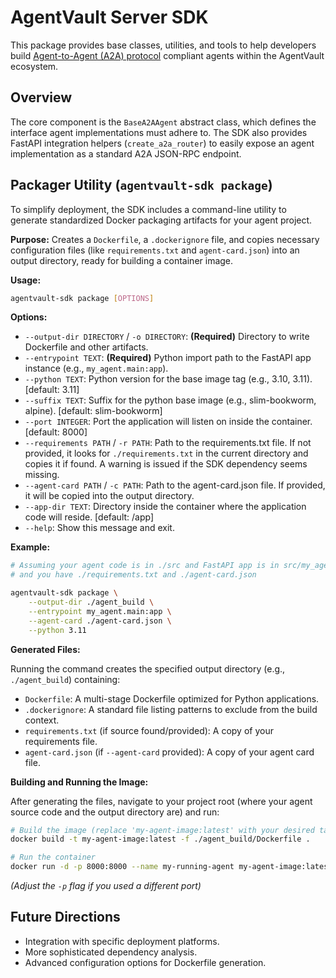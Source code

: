 # AgentVault Server SDK

This package provides base classes, utilities, and tools to help developers build [Agent-to-Agent (A2A) protocol](link-to-a2a-spec-later) compliant agents within the AgentVault ecosystem.

## Overview

The core component is the `BaseA2AAgent` abstract class, which defines the interface agent implementations must adhere to. The SDK also provides FastAPI integration helpers (`create_a2a_router`) to easily expose an agent implementation as a standard A2A JSON-RPC endpoint.

## Packager Utility (`agentvault-sdk package`)

To simplify deployment, the SDK includes a command-line utility to generate standardized Docker packaging artifacts for your agent project.

**Purpose:** Creates a `Dockerfile`, a `.dockerignore` file, and copies necessary configuration files (like `requirements.txt` and `agent-card.json`) into an output directory, ready for building a container image.

**Usage:**

```bash
agentvault-sdk package [OPTIONS]
```

**Options:**

*   `--output-dir DIRECTORY` / `-o DIRECTORY`: **(Required)** Directory to write Dockerfile and other artifacts.
*   `--entrypoint TEXT`: **(Required)** Python import path to the FastAPI app instance (e.g., `my_agent.main:app`).
*   `--python TEXT`: Python version for the base image tag (e.g., 3.10, 3.11). [default: 3.11]
*   `--suffix TEXT`: Suffix for the python base image (e.g., slim-bookworm, alpine). [default: slim-bookworm]
*   `--port INTEGER`: Port the application will listen on inside the container. [default: 8000]
*   `--requirements PATH` / `-r PATH`: Path to the requirements.txt file. If not provided, it looks for `./requirements.txt` in the current directory and copies it if found. A warning is issued if the SDK dependency seems missing.
*   `--agent-card PATH` / `-c PATH`: Path to the agent-card.json file. If provided, it will be copied into the output directory.
*   `--app-dir TEXT`: Directory inside the container where the application code will reside. [default: /app]
*   `--help`: Show this message and exit.

**Example:**

```bash
# Assuming your agent code is in ./src and FastAPI app is in src/my_agent/main.py
# and you have ./requirements.txt and ./agent-card.json

agentvault-sdk package \
    --output-dir ./agent_build \
    --entrypoint my_agent.main:app \
    --agent-card ./agent-card.json \
    --python 3.11
```

**Generated Files:**

Running the command creates the specified output directory (e.g., `./agent_build`) containing:

*   `Dockerfile`: A multi-stage Dockerfile optimized for Python applications.
*   `.dockerignore`: A standard file listing patterns to exclude from the build context.
*   `requirements.txt` (if source found/provided): A copy of your requirements file.
*   `agent-card.json` (if `--agent-card` provided): A copy of your agent card file.

**Building and Running the Image:**

After generating the files, navigate to your project root (where your agent source code and the output directory are) and run:

```bash
# Build the image (replace 'my-agent-image:latest' with your desired tag)
docker build -t my-agent-image:latest -f ./agent_build/Dockerfile .

# Run the container
docker run -d -p 8000:8000 --name my-running-agent my-agent-image:latest
```
*(Adjust the `-p` flag if you used a different port)*

## Future Directions

*   Integration with specific deployment platforms.
*   More sophisticated dependency analysis.
*   Advanced configuration options for Dockerfile generation.
